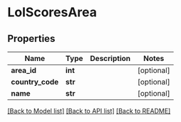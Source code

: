 # LolScoresArea

## Properties
Name | Type | Description | Notes
------------ | ------------- | ------------- | -------------
**area_id** | **int** |  | [optional] 
**country_code** | **str** |  | [optional] 
**name** | **str** |  | [optional] 

[[Back to Model list]](../README.md#documentation-for-models) [[Back to API list]](../README.md#documentation-for-api-endpoints) [[Back to README]](../README.md)

